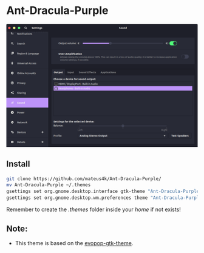 # Ant-Dracula-Purple

![](Art/Dracula.png)

## Install
```sh
git clone https://github.com/mateus4k/Ant-Dracula-Purple/
mv Ant-Dracula-Purple ~/.themes
gsettings set org.gnome.desktop.interface gtk-theme "Ant-Dracula-Purple"
gsettings set org.gnome.desktop.wm.preferences theme "Ant-Dracula-Purple
```
Remember to create the _.themes_ folder inside your _home_ if not exists!

## Note:
- This theme is based on the [evopop-gtk-theme](https://github.com/solus-project/evopop-gtk-theme).
